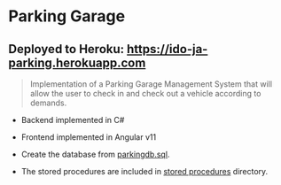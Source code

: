 ﻿# Parking Garage
## Deployed to Heroku: https://ido-ja-parking.herokuapp.com
> Implementation of a Parking Garage Management System that will allow the user
> to check in and check out a vehicle according to demands.

- Backend implemented in C#
- Frontend implemented in Angular v11

- Create the database from [parkingdb.sql](/ParkingGarage/Sql/Db/parkingdb.sql).
- The stored procedures are included in [stored procedures](/ParkingGarage/Sql/StoredProcedures) directory.